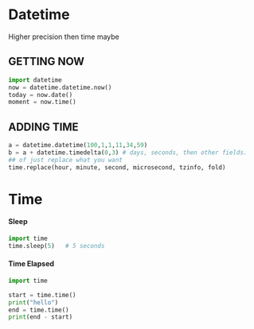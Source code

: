# Datetime

Higher precision then time maybe

## GETTING NOW
```python
import datetime
now = datetime.datetime.now()
today = now.date()
moment = now.time()
```
## ADDING TIME
```python
a = datetime.datetime(100,1,1,11,34,59)
b = a + datetime.timedelta(0,3) # days, seconds, then other fields.
## of just replace what you want 
time.replace(hour, minute, second, microsecond, tzinfo, fold)
```

# Time

#### Sleep

```python
import time
time.sleep(5)  	# 5 seconds
```

#### Time Elapsed

```python
import time

start = time.time()
print("hello")
end = time.time()
print(end - start)
```